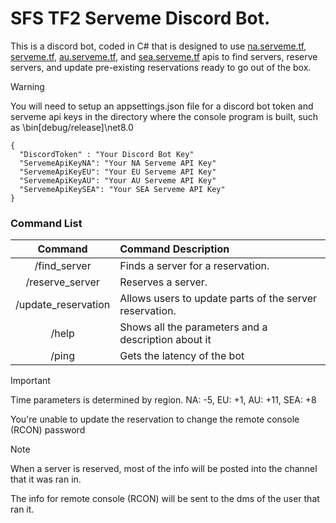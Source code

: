 # SFS TF2 Serveme Discord Bot.

This is a discord bot, coded in C# that is designed to use [na.serveme.tf](https://na.serveme.tf/), [serveme.tf](https://serveme.tf/), [au.serveme.tf](https://au.serveme.tf/), and [sea.serveme.tf](https://sea.serveme.tf/) apis to find servers, reserve servers, and update pre-existing reservations ready to go out of the box.

> [!WARNING]
> You will need to setup an appsettings.json file for a discord bot token and serveme api keys in the directory where the console program is built, such as \bin\[debug/release]\net8.0
> ```
> {
>   "DiscordToken" : "Your Discord Bot Key"
>   "ServemeApiKeyNA": "Your NA Serveme API Key"
>   "ServemeApiKeyEU": "Your EU Serveme API Key"
>   "ServemeApiKeyAU": "Your AU Serveme API Key"
>   "ServemeApiKeySEA": "Your SEA Serveme API Key"
> }
> ```

### Command List
Command | Command Description
:---: | :------
/find_server | Finds a server for a reservation.
/reserve_server | Reserves a server.
/update_reservation | Allows users to update parts of the server reservation.
/help | Shows all the parameters and a description about it
/ping | Gets the latency of the bot

> [!IMPORTANT]
> Time parameters is determined by region. NA: -5, EU: +1, AU: +11, SEA: +8
> 
> You're unable to update the reservation to change the remote console (RCON) password

> [!NOTE]
> When a server is reserved, most of the info will be posted into the channel that it was ran in.
> 
> The info for remote console (RCON) will be sent to the dms of the user that ran it.
